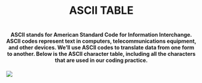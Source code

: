 # <h1 align= "center">ASCII TABLE<h1/>

<h4 align= "center">ASCII stands for American Standard Code for Information Interchange. ASCII codes represent text in computers, telecommunications equipment, and other devices. We’ll use ASCII codes to translate data from one form to another. Below is the ASCII character table, including all the characters that are used in our coding practice.<h4/>

<img src="https://prepinsta.com/wp-content/uploads/2022/04/ASCII-Table.webp"/>